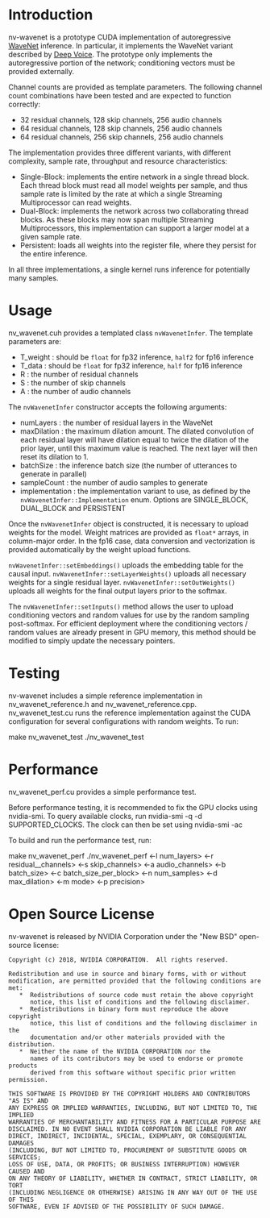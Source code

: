 # Introduction

nv-wavenet is a prototype CUDA implementation of autoregressive [WaveNet](https://arxiv.org/abs/1609.03499) inference.  In particular, it implements the WaveNet variant described by [Deep Voice](https://arxiv.org/abs/1702.07825).  The prototype only implements the autoregressive portion of the network; conditioning vectors must be provided externally.

Channel counts are provided as template parameters.  The following channel count combinations have been tested and are expected to function correctly:

* 32 residual channels, 128 skip channels, 256 audio channels
* 64 residual channels, 128 skip channels, 256 audio channels
* 64 residual channels, 256 skip channels, 256 audio channels

The implementation provides three different variants, with different complexity, sample rate, throughput and resource characteristics:

* Single-Block: implements the entire network in a single thread block. Each thread block must read all model weights per sample, and thus sample rate is limited by the rate at which a single Streaming Multiprocessor can read weights. 
* Dual-Block: implements the network across two collaborating thread blocks. As these blocks may now span multiple Streaming Multiprocessors, this implementation can support a larger model at a given sample rate.
* Persistent: loads all weights into the register file, where they persist for the entire inference.  

In all three implementations, a single kernel runs inference for potentially many samples.

# Usage

nv_wavenet.cuh provides a templated class `nvWavenetInfer`.  The template parameters are:
* T_weight : should be `float` for fp32 inference, `half2` for fp16 inference
* T_data : should be `float` for fp32 inference, `half` for fp16 inference
* R : the number of residual channels  
* S : the number of skip channels
* A : the number of audio channels

The `nvWavenetInfer` constructor accepts the following arguments:
* numLayers : the number of residual layers in the WaveNet
* maxDilation : the maximum dilation amount.  The dilated convolution of each residual layer will have dilation equal to twice the dilation of the prior layer, until this maximum value is reached.  The next layer will then reset its dilation to 1.
* batchSize : the inference batch size (the number of utterances to generate in parallel)
* sampleCount : the number of audio samples to generate
* implementation : the implementation variant to use, as defined by the `nvWavenetInfer::Implementation` enum.  Options are SINGLE_BLOCK, DUAL_BLOCK and PERSISTENT

Once the `nvWavenetInfer` object is constructed, it is necessary to upload weights for the model.  Weight matrices are provided as `float*` arrays, in column-major order.  In the fp16 case, data conversion and vectorization is provided automatically by the weight upload functions.

`nvWavenetInfer::setEmbeddings()` uploads the embedding table for the causal input.
`nvWavenetInfer::setLayerWeights()` uploads all necessary weights for a single residual layer.
`nvWavenetInfer::setOutWeights()` uploads all weights for the final output layers prior to the softmax.

The `nvWavenetInfer::setInputs()` method allows the user to upload conditioning vectors and random values for use by the random sampling post-softmax.  For efficient deployment where the conditioning vectors / random values are already present in GPU memory, this method should be modified to simply update the necessary pointers.

# Testing

nv-wavenet includes a simple reference implementation in nv_wavenet_reference.h and nv_wavenet_reference.cpp.  nv_wavenet_test.cu runs the reference implementation against the CUDA configuration for several configurations with random weights.  To run:

make nv_wavenet_test
./nv_wavenet_test

# Performance

nv_wavenet_perf.cu provides a simple performance test.

Before performance testing, it is recommended to fix the GPU clocks using nvidia-smi.  To query available clocks, run nvidia-smi -q -d SUPPORTED_CLOCKS.  The clock can then be set using nvidia-smi -ac

To build and run the performance test, run:

make nv_wavenet_perf
./nv_wavenet_perf <-l num_layers> <-r residual__channels> <-s skip_channels> <-a audio_channels> <-b batch_size> <-c batch_size_per_block> <-n num_samples> <-d max_dilation> <-m mode> <-p precision>

# Open Source License

nv-wavenet is released by NVIDIA Corporation under the "New BSD" open-source license:

```
Copyright (c) 2018, NVIDIA CORPORATION.  All rights reserved.

Redistribution and use in source and binary forms, with or without
modification, are permitted provided that the following conditions are met:
   *  Redistributions of source code must retain the above copyright
      notice, this list of conditions and the following disclaimer.
   *  Redistributions in binary form must reproduce the above copyright
      notice, this list of conditions and the following disclaimer in the
      documentation and/or other materials provided with the distribution.
   *  Neither the name of the NVIDIA CORPORATION nor the
      names of its contributors may be used to endorse or promote products
      derived from this software without specific prior written permission.

THIS SOFTWARE IS PROVIDED BY THE COPYRIGHT HOLDERS AND CONTRIBUTORS "AS IS" AND
ANY EXPRESS OR IMPLIED WARRANTIES, INCLUDING, BUT NOT LIMITED TO, THE IMPLIED
WARRANTIES OF MERCHANTABILITY AND FITNESS FOR A PARTICULAR PURPOSE ARE
DISCLAIMED. IN NO EVENT SHALL NVIDIA CORPORATION BE LIABLE FOR ANY
DIRECT, INDIRECT, INCIDENTAL, SPECIAL, EXEMPLARY, OR CONSEQUENTIAL DAMAGES
(INCLUDING, BUT NOT LIMITED TO, PROCUREMENT OF SUBSTITUTE GOODS OR SERVICES;
LOSS OF USE, DATA, OR PROFITS; OR BUSINESS INTERRUPTION) HOWEVER CAUSED AND
ON ANY THEORY OF LIABILITY, WHETHER IN CONTRACT, STRICT LIABILITY, OR TORT
(INCLUDING NEGLIGENCE OR OTHERWISE) ARISING IN ANY WAY OUT OF THE USE OF THIS
SOFTWARE, EVEN IF ADVISED OF THE POSSIBILITY OF SUCH DAMAGE.
```
